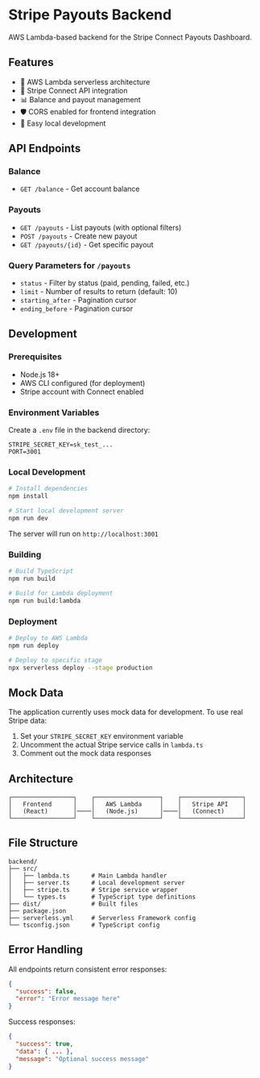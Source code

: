 # Stripe Payouts Backend

AWS Lambda-based backend for the Stripe Connect Payouts Dashboard.

## Features

- 🎯 AWS Lambda serverless architecture
- 🔌 Stripe Connect API integration
- 📊 Balance and payout management
- 🛡️ CORS enabled for frontend integration
- 🚀 Easy local development

## API Endpoints

### Balance
- `GET /balance` - Get account balance

### Payouts
- `GET /payouts` - List payouts (with optional filters)
- `POST /payouts` - Create new payout
- `GET /payouts/{id}` - Get specific payout

### Query Parameters for `/payouts`
- `status` - Filter by status (paid, pending, failed, etc.)
- `limit` - Number of results to return (default: 10)
- `starting_after` - Pagination cursor
- `ending_before` - Pagination cursor

## Development

### Prerequisites
- Node.js 18+
- AWS CLI configured (for deployment)
- Stripe account with Connect enabled

### Environment Variables
Create a `.env` file in the backend directory:
```
STRIPE_SECRET_KEY=sk_test_...
PORT=3001
```

### Local Development
```bash
# Install dependencies
npm install

# Start local development server
npm run dev
```

The server will run on `http://localhost:3001`

### Building
```bash
# Build TypeScript
npm run build

# Build for Lambda deployment
npm run build:lambda
```

### Deployment
```bash
# Deploy to AWS Lambda
npm run deploy

# Deploy to specific stage
npx serverless deploy --stage production
```

## Mock Data

The application currently uses mock data for development. To use real Stripe data:

1. Set your `STRIPE_SECRET_KEY` environment variable
2. Uncomment the actual Stripe service calls in `lambda.ts`
3. Comment out the mock data responses

## Architecture

```
┌─────────────────┐    ┌──────────────────┐    ┌─────────────────┐
│   Frontend      │    │   AWS Lambda     │    │   Stripe API    │
│   (React)       │────│   (Node.js)      │────│   (Connect)     │
└─────────────────┘    └──────────────────┘    └─────────────────┘
```

## File Structure

```
backend/
├── src/
│   ├── lambda.ts      # Main Lambda handler
│   ├── server.ts      # Local development server
│   ├── stripe.ts      # Stripe service wrapper
│   └── types.ts       # TypeScript type definitions
├── dist/              # Built files
├── package.json
├── serverless.yml     # Serverless Framework config
└── tsconfig.json      # TypeScript config
```

## Error Handling

All endpoints return consistent error responses:
```json
{
  "success": false,
  "error": "Error message here"
}
```

Success responses:
```json
{
  "success": true,
  "data": { ... },
  "message": "Optional success message"
}
```

